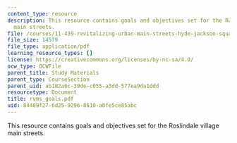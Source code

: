 ```yaml
---
content_type: resource
description: This resource contains goals and objectives set for the Roslindale village
  main streets.
file: /courses/11-439-revitalizing-urban-main-streets-hyde-jackson-square-roslindale-square-boston-spring-2005/84409f276d2592968610a0fe5ce85abc_rvms_goals.pdf
file_size: 14579
file_type: application/pdf
learning_resource_types: []
license: https://creativecommons.org/licenses/by-nc-sa/4.0/
ocw_type: OCWFile
parent_title: Study Materials
parent_type: CourseSection
parent_uid: ab182a6c-39de-c055-a3dd-577ea9da1ddd
resourcetype: Document
title: rvms_goals.pdf
uid: 84409f27-6d25-9296-8610-a0fe5ce85abc
---
```

This resource contains goals and objectives set for the Roslindale village main streets.